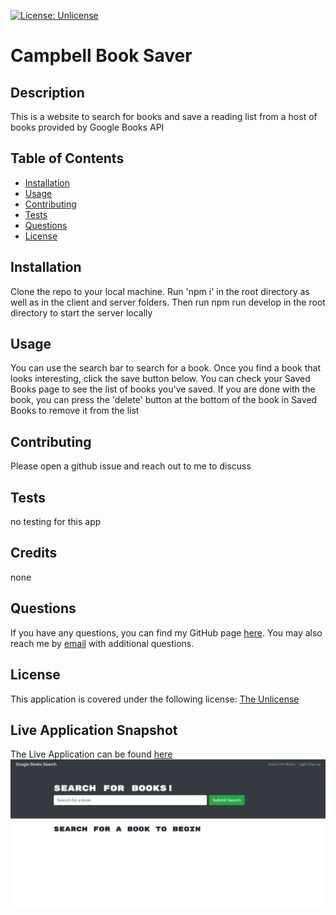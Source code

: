 
  [![License: Unlicense](https://img.shields.io/badge/license-Unlicense-blue.svg)](http://unlicense.org/)

  # Campbell Book Saver

  ## Description
  This is a website to search for books and save a reading list from a host of books provided by Google Books API


  ## Table of Contents

  * [Installation](#installation)
  * [Usage](#usage)
  * [Contributing](#contributing)
  * [Tests](#tests)
  * [Questions](#questions)
  * [License](#license)

  ## Installation
  Clone the repo to your local machine. Run 'npm i' in the root directory as well as in the client and server folders. Then run npm run develop in the root directory to start the server locally

  ## Usage
  You can use the search bar to search for a book. Once you find a book that looks interesting, click the save button below. You can check your Saved Books page to see the list of books you've saved. If you are done with the book, you can press the 'delete' button at the bottom of the book in Saved Books to remove it from the list

  ## Contributing
  Please open a github issue and reach out to me to discuss

  ## Tests
  no testing for this app

  ## Credits
  none

  ## Questions
  If you have any questions, you can find my GitHub page [here](https://github.com/campbefs). You may also reach me by [email](mailto:campbefs@gmail.com) with additional questions.

  ## License
  This application is covered under the following license: [The Unlicense](http://unlicense.org/)

  ## Live Application Snapshot
  The Live Application can be found [here](https://campbell-book-saver.herokuapp.com/)
  ![alt text](./assets/images/screenshot.JPG 'Live Application Screenshot')